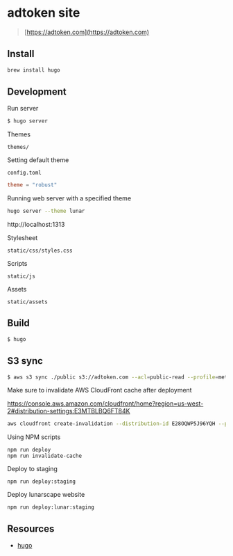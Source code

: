# adtoken site

> [https://adtoken.com](https://adtoken.com)

## Install

```bash
brew install hugo
```

## Development

Run server

```bash
$ hugo server
```

Themes

`themes/`

Setting default theme

`config.toml`

```toml
theme = "robust"
```

Running web server with a specified theme

```bash
hugo server --theme lunar
```

http://localhost:1313

Stylesheet

`static/css/styles.css`

Scripts

`static/js`

Assets

`static/assets`

## Build

```bash
$ hugo
```

## S3 sync

```bash
$ aws s3 sync ./public s3://adtoken.com --acl=public-read --profile=metax --region=us-west-2
```

Make sure to invalidate AWS CloudFront cache after deployment

https://console.aws.amazon.com/cloudfront/home?region=us-west-2#distribution-settings:E3MTBLBQ6FT84K

```bash
aws cloudfront create-invalidation --distribution-id E28OQWP5J96YQH --paths /index.html /assets/* /* --profile=metax
```

Using NPM scripts

```
npm run deploy
npm run invalidate-cache
```

Deploy to staging

```
npm run deploy:staging
```

Deploy lunarscape website

```
npm run deploy:lunar:staging
```

## Resources

- [hugo](https://gohugo.io/)
